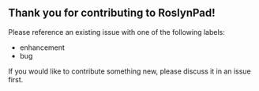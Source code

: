 ## Thank you for contributing to RoslynPad!

Please reference an existing issue with one of the following labels:
* enhancement
* bug

If you would like to contribute something new, please discuss it in an issue first.
